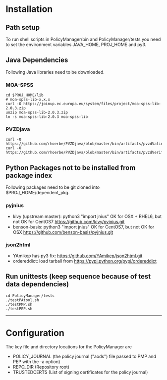 # Installation

## Path setup
To run shell scripts in PolicyManager/bin and PolicyManager/tests you need to 
set the environment variables JAVA_HOME, PROJ_HOME and py3. 

## Java Dependencies
Following Java libraries need to be downloaded.
### MOA-SPSS

    cd $PROJ_HOME/lib
    # moa-spss-lib-x.x.x
    curl -O https://joinup.ec.europa.eu/system/files/project/moa-spss-lib-2.0.3.zip
    unzip moa-spss-lib-2.0.3.zip
    ln -s moa-spss-lib-2.0.3 moa-spss-lib

### PVZDjava

    curl -O https://github.com/rhoerbe/PVZDjava/blob/master/bin/artifacts/pvzdValidateXsd/pvzdValidateXsd.jar
    curl -O https://github.com/rhoerbe/PVZDjava/blob/master/bin/artifacts/pvzdVerifySig/pvzdVerifySig.jar

## Python Packages not to be installed from package index
Following packages need to be git cloned into $PROJ_HOME/dependent_pkg.

### pyjnius
* kivy (upstream master): python3 "import jnius" OK for OSX + RHEL6, but not OK for CentOS7
    https://github.com/kivy/pyjnius.git
* benson-basis: python3 "import jnius" OK for CentOS7, but not OK for OSX
    https://github.com/benson-basis/pyjnius.git

### json2html
* YAmikep has py3 fix:
    https://github.com/YAmikep/json2html.git
* ordereddict:
    load tarball from https://pypi.python.org/pypi/ordereddict

## Run unittests (keep sequence because of test data dependencies)

    cd PolicyManager/tests
    ./testPAtool.sh
    ./testPMP.sh
    ./testPEP.sh

---

# Configuration
The key file and directory locations for the PolicyManager are
* POLICY_JOURNAL  (the policy journal ("aods") file passed to PMP and PEP with the -a option)
* REPO_DIR        (Repository root)
* TRUSTEDCERTS    (List of signing certificates for the policy journal)

